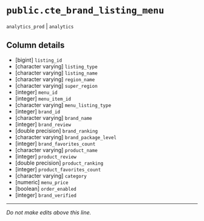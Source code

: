 # `public.cte_brand_listing_menu`
`analytics_prod` | `analytics`

## Column details
* [bigint]    `listing_id`
* [character varying] `listing_type`
* [character varying] `listing_name`
* [character varying] `region_name`
* [character varying] `super_region`
* [integer]   `menu_id`
* [integer]   `menu_item_id`
* [character varying] `menu_listing_type`
* [integer]   `brand_id`
* [character varying] `brand_name`
* [integer]   `brand_review`
* [double precision] `brand_ranking`
* [character varying] `brand_package_level`
* [integer]   `brand_favorites_count`
* [character varying] `product_name`
* [integer]   `product_review`
* [double precision] `product_ranking`
* [integer]   `product_favorites_count`
* [character varying] `category`
* [numeric]   `menu_price`
* [boolean]   `order_enabled`
* [integer]   `brand_verified`

-------------------------------------------------------------------------------
*Do not make edits above this line.*
